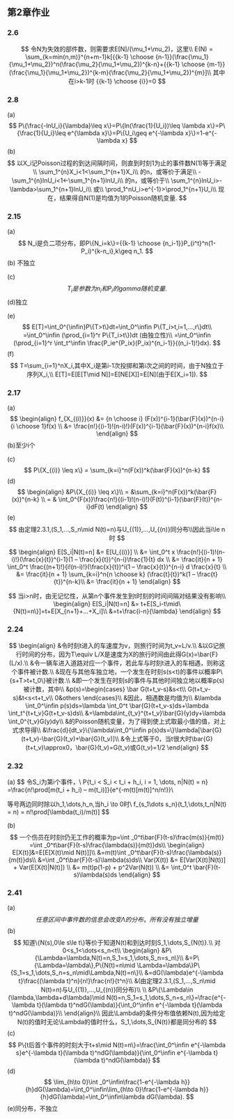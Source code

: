 ## 第2章作业

### 

### 2.6

$$
令N为失效的部件数，则需要求E[N]/(\mu_1+\mu_2)，这里\\
E(N) = \sum_{k=min(n,m)}^{n+m-1}k[{{k-1} \choose {n-1}}(\frac{\mu_1}{\mu_1+\mu_2})^n(\frac{\mu_2}{\mu_1+\mu_2})^{k-n}+{{k-1} \choose {m-1}}(\frac{\mu_1}{\mu_1+\mu_2})^{k-m}(\frac{\mu_2}{\mu_1+\mu_2})^{m}]\\
其中在i>k-1时 {{k-1} \choose {i}}=0
$$



### 2.8

(a)
$$
P\{\frac{-lnU_i}{\lambda}\leq x\}=P\{ln(\frac{1}{U_i})\leq \lambda x\}=P\{\frac{1}{U_i}\leq e^{\lambda x}\}=P\{U_i\geq e^{-\lambda x}\}=1-e^{-\lambda x}
$$
(b)
$$
以X_i记Poisson过程的到达间隔时间，则直到时刻1为止的事件数N(1)等于满足\\
\sum_1^{n}X_i<1<\sum_1^{n+1}X_i\\
的n，或等价于满足\\
-\sum_1^{n}lnU_i<1<-\sum_1^{n+1}lnU_i\\
的n，或等价于\\
\sum_1^{n}lnU_i>-\lambda>\sum_1^{n+1}lnU_i\\
或\\
\prod_1^nU_i>e^{-1}>\prod_1^{n+1}U_i\\
现在，结果得自N(1)是均值为1的Poisson随机变量.
$$


### 2.15

(a)
$$
N_i是负二项分布，即P\{N_i=k\}={{k-1} \choose {n_i-1}}P_{i^t}^n(1-P_i)^{k-n_i},k\geq n_1.
$$
(b) 不独立

(c)
$$
T_i是参数为n_i和P_i的gamma随机变量.
$$
(d)独立

(e)
$$
E[T]=\int_0^{\infin}P\{T>t\}dt=\int_0^\infin P\{T_i>t,i=1,...,r\}dt\\
=\int_0^\infin (\prod_{i=1}^r P\{T_i>t\})dt (由独立性)\\
=\int_0^\infin (\prod_{i=1}^r \int_t^\infin \frac{P_ie^{P_ix}(P_ix)^{n_i-1}}{(n_i-1)!}dx).
$$
(f)
$$
T=\sum_{i=1}^nX_i,其中X_i是第i-1次投掷和第i次之间的时间，由于N独立于序列X_i,\\
E[T]=E[E[T\mid N]]=E[NE[X]]=E[N](由于E[X_i=1]).
$$


### 2.17

(a)
$$
\begin{align}
f_{X_{(i)}}(x) &= {n \choose i} (F(x))^{i-1}(\bar{F}(x))^{n-i} {i \choose 1}f(x) \\
&= \frac{n!}{(i-1)!(n-i)!}(F(x))^{i-1}(\bar{F}(x))^{n-i}f(x)\\
\end{align}
$$
(b)至少i个

(c)
$$
 P\{X_{(i)} \leq x\} = \sum_{k=i}^n(F(x))^k(\bar{F}(x))^{n-k} 
$$
(d)
$$
\begin{align}
&P\{X_{(i)} \leq x\}\\
= &\sum_{k=i}^n(F(x))^k(\bar{F}(x))^{n-k} \\
= & \int_0^{F(x)}\frac{n!}{(i-1)!(n-i)!}(F(t))^{i-1}(\bar{F}(t))^{n-i}dF(t) 
\end{align}
$$
(e)
$$
由定理2.3.1,(S_1,...,S_n\mid N(t)=n)与U_{(1)},...,U_{(n)}同分布\\因此当i\le n时
$$

$$
\begin{align}
E[S_i|N(t)=n] &= E[U_{(i)}] \\
&= \int_0^t x \frac{n!}{(i-1)!(n-i)!}(\frac{x}{t})^{i-1}(1 – \frac{x}{t})^{n-i}\frac{1}{t} dx \\
&= \frac{it}{n + 1} \int_0^t \frac{(n+1)!}{i!(n-i)!}(\frac{x}{t})^i(1 – \frac{x}{t})^{n-i} d \frac{x}{t} \\
&= \frac{it}{n + 1} \sum_{k=i}^n{n \choose k} (\frac{t}{t})^k(1 – \frac{t}{t})^{n-k}\\
&= \frac{it}{n + 1} 
\end{align}
$$

$$
当i>n时，由无记忆性，从第n个事件发生到t时刻的时间间隔对结果没有影响\\
\begin{align}
E[S_i|N(t)=n] &= t+E[S_i-t\mid\{N(t)=n\}]=t+E[X_{n+1}+...+X_i]\\
&=t+\frac{i-n}{\lambda}
\end{align}
$$



### 2.24

$$
\begin{align}
&令时刻t进入的车速度为v，则旅行时间为t_v=L/v.\\
&以G记旅行时间的分布，因为T\equiv L/X是速度为X的旅行时间由此得G(x)=\bar{F}(L/x).\\
&令一辆车进入道路对应一个事件，若此车与时刻t进入的车相遇，则称这个事件被计数.\\
&现在与其他车独立地，一个发生在时刻s(s<t)的事件以概率P\{s+T>t+t_0\}被计数.\\
&即一个发生在时刻s的事件与其他时间独立地以概率p(s)被计数，其中\\
&p(s)=\begin{cases}
\bar G(t+t_v-s)&s<t\\
G(t+t_v-s)&t<s<t+t_v\\
0&others
\end{cases}\\
&因此，相遇数是均值为\\
&\lambda \int_0^\infin p(s)ds=\lambda \int_0^t \bar{G}(t+t_v-s)ds+\lambda \int_t^{t+t_v}G(t+t_v-s)ds\\
&=\lambda\int_{t_v}^{t+t_v}\bar{G}(y)dy+\lambda \int_0^{t_v}G(y)dy\\
&的Poisson随机变量，为了得到使上式取最小值的值，对上式求导得\\
&\frac{d}{dt_v}\{\lambda\int_0^\infin p(s)ds=\}\lambda[\bar{G}(t+t_v)-\bar{G}(t_v)+\bar{G}(t_v)]\\
&令上式等于0，当t很大时\bar{G}(t+t_v)\approx0，\bar{G}(t_v)=G(t_v)或G(t_v)=1/2
\end{align}
$$



### 2.32

(a)
$$
令S_i为第i个事件，\\
P\{t_i < S_i < t_i + h_i, i = 1, \dots, n|N(t) = n\}
=\frac{n!\prod[m(t_i + h_i) – m(t_i)]}{e^{-m(t)[m(t)]^n/n!}}\\

等号两边同时除以h_1,\dots,h_n,当h_i \to 0时\\
f_{s_1\dots s_n}(t_1,\dots,t_n|N(t) = n) = n!\prod[\lambda(t_i)/m(t)]
$$


(b)
$$
一个伤员在时刻t仍无工作的概率为p=\int _0^t\bar{F}(t-s)\frac{m(s)}{m(t)}
=\int _0^t\bar{F}(t-s)\frac{\lambda(s)}{m(t)}ds\\
\begin{align}
E[X(t)]&=E[E[X(t)\mid N(t)]]\\
&=m(t)\int _0^t\bar{F}(t-s)\frac{\lambda(s)}{m(t)}ds\\
&=\int _0^t\bar{F}(t-s)\lambda(s)ds\\
Var(X(t)) &= E[Var(X(t)|N(t))] + Var(E[X(t)|N(t)]) \\
&= m(t)p(1-p) + p^2Var(N(t)) \\
&= \int_0^t \bar{F}(t-s)\lambda(s)ds 
\end{align}
$$


### 2.41

(a)
$$
任意区间中事件数的信息会改变\Lambda 的分布，所有没有独立增量
$$
(b)
$$
知道\{N(s),0\le s\le t\}等价于知道N(t)和到达时刻S_1,\dots,S_{N(t)}.\\
对0<s_1<\dots<s_n<t\\
\begin{align}
&P\{\Lambda=\lambda,N(t)=n,S_1=s_1,\dots,S_n=s_n\}\\
&=P\{\Lambda=\lambda\},P\{N(t)=n\mid \Lambda=\lambda\}P\{S_1=s_1,\dots,S_n=s_n\mid\Lambda,N(t)=n\}\\
&=dG(\lambda)e^{-\lambda t}\frac{(\lambda t)^n}{n!}\frac{n!}{t^n}\\
&(由定理2.3.1,(S_1,...,S_n\mid N(t)=n)与U_{(1)},...,U_{(n)}同分布)\\
\\
&P\{\Lambda\in (\lambda,\lambda+d\lambda)\mid N(t)=n,S_1=s_1,\dots,S_n=s_n\}=\frac{e^{-\lambda t}(\lambda t)^ndG(\lambda)}{\int_0^\infin e^{-\lambda t}(\lambda t)^ndG(\lambda)}\\
\end{align}\\
因此\Lambda的条件分布值依赖N(t),因为给定N(t)的值时无论\Lambda的值时什么，S_1,\dots,S_{N(t)}都是同分布的
$$
(c)
$$
P\{t后首个事件的时刻大于t+s\mid N(t)=n\}=\frac{\int_0^\infin e^{-\lambda s}e^{-\lambda t}(\lambda t)^ndG(\lambda)}{\int_0^\infin e^{-\lambda t}(\lambda t)^ndG(\lambda)}
$$
(d)
$$
\lim_{h\to 0}\int _0^\infin\frac{1-e^{-\lambda h}}{h}dG(\lambda)=\int_0^\infin\lim_{h\to 0}\frac{1-e^{-\lambda h}}{h}dG(\lambda)=\int_0^\infin\lambda dG(\lambda).
$$
(e)同分布，不独立